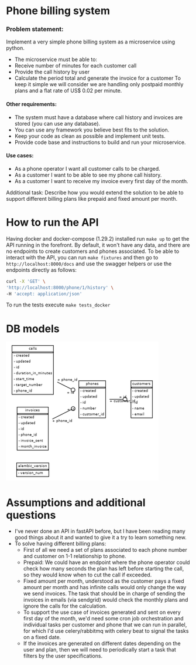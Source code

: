 # Phone billing system
### Problem statement:
Implement a very simple phone billing system as a microservice using python.
- The microservice must be able to:
- Receive number of minutes for each customer call
- Provide the call history by user
- Calculate the period total and generate the invoice for a customer
To keep it simple we will consider we are handling only postpaid monthly plans and a flat rate of US$
0.02 per minute.

#### Other requirements:
- The system must have a database where call history and invoices are stored (you can use any
database).
- You can use any framework you believe best fits to the solution.
- Keep your code as clean as possible and implement unit tests.
- Provide code base and instructions to build and run your microservice.

#### Use cases:
- As a phone operator I want all customer calls to be charged.
- As a customer I want to be able to see my phone call history.
- As a customer I want to receive my invoice every first day of the month.

Additional task:
Describe how you would extend the solution to be able to support different billing plans like prepaid and
fixed amount per month.

# How to run the API

Having docker and docker-compose (1.29.2) installed run `make up` to get the API running in the forefront.
By default, it won't have any data, and there are no endpoints to create customers and phones associated.
To be able to interact with the API, you can run `make fixtures` and then go to `http://localhost:8000/docs` and use
the swagger helpers or use the endpoints directly as follows:

```bash 
curl -X 'GET' \
'http://localhost:8000/phone/1/history' \
-H 'accept: application/json'
```

To run the tests execute `make tests_docker`

# DB models

![DB entity-relation diagram](./bin/db_entities.png)

# Assumptions and additional questions 
- I've never done an API in fastAPI before, but I have been reading many good things about it and wanted to give it a try to learn something new. 
- To solve having different billing plans:
  - First of all we need a set of plans associated to each phone number and customer on 1-1 relationship to phone.
  - Prepaid: We could have an endpoint where the phone operator could check how many seconds the plan has left before starting the call, so they would know when to cut the call if exceeded.
  - Fixed amount per month, understood as the customer pays a fixed amount per month and has infinite calls would only change the way we send invoices. The task that should be in charge of sending the invoices in emails (via sendgrid) would check the monthly plans and ignore the calls for the calculation.
  - To support the use case of invoices generated and sent on every first day of the month, we'd need some cron job orchestration and individual tasks per customer and phone that we can run in parallel, for which I'd use celery/rabbitmq with celery beat to signal the tasks on a fixed date.
  - If the invoices are generated on different dates depending on the user and plan, then we will need to periodically start a task that filters by the user specifications.